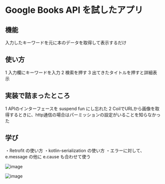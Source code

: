 # Google Books API を試したアプリ
## 機能
入力したキーワードを元に本のデータを取得して表示するだけ
## 使い方
1 入力欄にキーワードを入力
2 検索を押す
3 出てきたタイトルを押すと詳細表示

## 実装で詰まったところ
1 APIのインターフェースを suspend fun にし忘れた
2 CoilでURLから画像を取得するときに、http通信の場合はパーミッションの設定がいることを知らなかった

## 学び
・Retrofit の使い方
・kotlin-serialization の使い方
・エラーに対して、e.message の他に e.cause も合わせて使う

![image](https://github.com/dennoko/BookSearchApp/assets/145789995/f3f3f8b9-5f12-4cd3-8525-45c8705c7b21)

![image](https://github.com/dennoko/BookSearchApp/assets/145789995/dcf0af72-f62c-498a-926b-f30b52d7f079)


